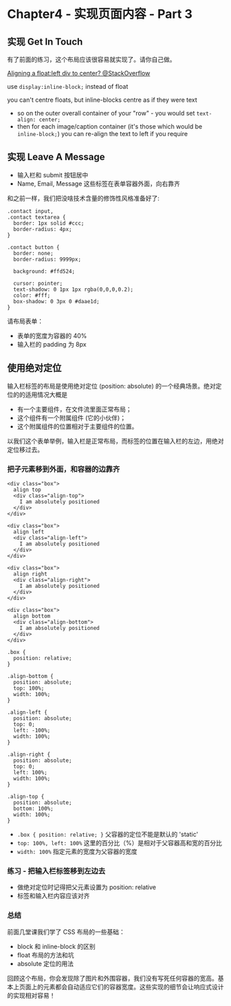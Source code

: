 # Chapter4 - 实现页面内容 - Part 3

## 实现 Get In Touch

有了前面的练习，这个布局应该很容易就实现了。请你自己做。

[Aligning a float:left div to center? @StackOverflow](http://stackoverflow.com/questions/5523632/aligning-a-floatleft-div-to-center)

use ```display:inline-block;``` instead of float

you can't centre floats, but inline-blocks centre as if they were text
- so on the outer overall container of your "row" - you would set ```text-align: center;``` 
- then for each image/caption container (it's those which would be ```inline-block;```) you can re-align the text to left if you require

## 实现 Leave A Message
- 输入栏和 submit 按钮居中
- Name, Email, Message 这些标签在表单容器外面，向右靠齐

和之前一样，我们把没啥技术含量的修饰性风格准备好了:
```
.contact input,
.contact textarea {
  border: 1px solid #ccc;
  border-radius: 4px;
}

.contact button {
  border: none;
  border-radius: 9999px;

  background: #ffd524;

  cursor: pointer;
  text-shadow: 0 1px 1px rgba(0,0,0,0.2);
  color: #fff;
  box-shadow: 0 3px 0 #daae1d;
}
```

请布局表单：

- 表单的宽度为容器的 40%
- 输入栏的 padding 为 8px

## 使用绝对定位
输入栏标签的布局是使用绝对定位 (position: absolute) 的一个经典场景。绝对定位的的适用情况大概是

- 有一个主要组件，在文件流里面正常布局；
- 这个组件有一个附属组件 (它的小伙伴)；
- 这个附属组件的位置相对于主要组件的位置。

以我们这个表单举例，输入栏是正常布局，而标签的位置在输入栏的左边，用绝对定位移过去。

### 把子元素移到外面，和容器的边靠齐
```
<div class="box">
  align top
  <div class="align-top">
    I am absolutely positioned
  </div>
</div>

<div class="box">
  align left
  <div class="align-left">
    I am absolutely positioned
  </div>
</div>

<div class="box">
  align right
  <div class="align-right">
    I am absolutely positioned
  </div>
</div>

<div class="box">
  align bottom
  <div class="align-bottom">
    I am absolutely positioned
  </div>
</div>
```
```
.box {
  position: relative;
}

.align-bottom {
  position: absolute;
  top: 100%;
  width: 100%;
}

.align-left {
  position: absolute;
  top: 0;
  left: -100%;
  width: 100%;
}

.align-right {
  position: absolute;
  top: 0;
  left: 100%;
  width: 100%;
}

.align-top {
  position: absolute;
  bottom: 100%;
  width: 100%;
}
```
- ```.box { position: relative; }```
父容器的定位不能是默认的 'static'
- ```top: 100%, left: 100%```
这里的百分比（%）是相对于父容器高和宽的百分比
- ```width: 100%```
指定元素的宽度为父容器的宽度

### 练习 - 把输入栏标签移到左边去

- 做绝对定位时记得把父元素设置为 position: relative
- 标签和输入栏内容应该对齐

### 总结

前面几堂课我们学了 CSS 布局的一些基础：

- block 和 inline-block 的区别
- float 布局的方法和坑
- absolute 定位的用法

回顾这个布局，你会发现除了图片和外围容器，我们没有写死任何容器的宽高。基本上页面上的元素都会自动适应它们的容器宽度。这些实现的细节会让响应式设计的实现相对容易！